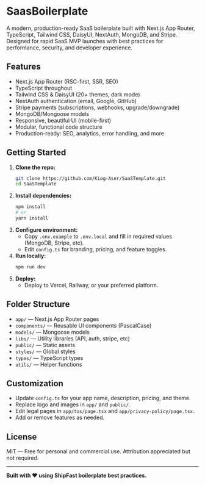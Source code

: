 # SaasBoilerplate

A modern, production-ready SaaS boilerplate built with Next.js App Router, TypeScript, Tailwind CSS, DaisyUI, NextAuth, MongoDB, and Stripe. Designed for rapid SaaS MVP launches with best practices for performance, security, and developer experience.

## Features
- Next.js App Router (RSC-first, SSR, SEO)
- TypeScript throughout
- Tailwind CSS & DaisyUI (20+ themes, dark mode)
- NextAuth authentication (email, Google, GitHub)
- Stripe payments (subscriptions, webhooks, upgrade/downgrade)
- MongoDB/Mongoose models
- Responsive, beautiful UI (mobile-first)
- Modular, functional code structure
- Production-ready: SEO, analytics, error handling, and more

## Getting Started

1. **Clone the repo:**
   ```bash
   git clone https://github.com/Kiog-Aser/SaaSTemplate.git
   cd SaaSTemplate
   ```
2. **Install dependencies:**
   ```bash
   npm install
   # or
   yarn install
   ```
3. **Configure environment:**
   - Copy `.env.example` to `.env.local` and fill in required values (MongoDB, Stripe, etc).
   - Edit `config.ts` for branding, pricing, and feature toggles.
4. **Run locally:**
   ```bash
   npm run dev
   ```
5. **Deploy:**
   - Deploy to Vercel, Railway, or your preferred platform.

## Folder Structure
- `app/` — Next.js App Router pages
- `components/` — Reusable UI components (PascalCase)
- `models/` — Mongoose models
- `libs/` — Utility libraries (API, auth, stripe, etc)
- `public/` — Static assets
- `styles/` — Global styles
- `types/` — TypeScript types
- `utils/` — Helper functions

## Customization
- Update `config.ts` for your app name, description, pricing, and theme.
- Replace logo and images in `app/` and `public/`.
- Edit legal pages in `app/tos/page.tsx` and `app/privacy-policy/page.tsx`.
- Add or remove features as needed.

## License
MIT — Free for personal and commercial use. Attribution appreciated but not required.

---

**Built with ❤️ using ShipFast boilerplate best practices.**
